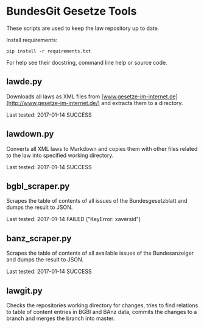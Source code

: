 BundesGit Gesetze Tools
=======================

These scripts are used to keep the law repository up to date.

Install requirements:

    pip install -r requirements.txt


For help see their docstring, command line help or source code.

## lawde.py

Downloads all laws as XML files from
[www.gesetze-im-internet.de](http://www.gesetze-im-internet.de/)
and extracts them to a directory.

Last tested: 2017-01-14 SUCCESS

## lawdown.py

Converts all XML laws to Markdown and copies them with other files related
to the law into specified working directory.

Last tested: 2017-01-14 SUCCESS

## bgbl_scraper.py

Scrapes the table of contents of all issues of the Bundesgesetzblatt and dumps
the result to JSON.

Last tested: 2017-01-14 FAILED ("KeyError: xaversid")

## banz_scraper.py

Scrapes the table of contents of all available issues of the Bundesanzeiger and
dumps the result to JSON.

Last tested: 2017-01-14 SUCCESS

## lawgit.py

Checks the repositories working directory for changes, tries to find relations
to table of content entries in BGBl and BAnz data, commits the changes to a branch
and merges the branch into master.